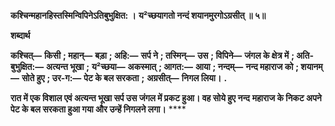 **कश्चिन्महानहिस्तस्मिन्विपिनेऽतिबुभुक्षित: ।** **य²च्छयागतो नन्दं शयानमुरगोऽग्रसीत् ॥ ५॥** 

**शब्दार्थ** 

**कश्चित्—** **किसी** **; महान्—** **बड़ा** **; अहि:—** **सर्प ने** **; तस्मिन्—** **उस** **; विपिने—** **जंगल के क्षेत्र में** **; अति-बुभुक्षित:—** **अत्यन्त भूखा** **;** **य²च्छया—** **अकस्मात्** **; आगत:—** **आया** **; नन्दम्—** **नन्द महाराज को** **; शयानम्—** **सोते हुए** **; उर-ग:—** **पेट के बल सरकता** **;** **अग्रसीत्—** **निगल लिया।** **.** 

**रात में एक विशाल एवं अत्यन्त भूखा सर्प उस जंगल में प्रकट हुआ। वह सोये हुए नन्द** **महाराज के निकट अपने पेट के बल सरकता हुआ गया और उन्हें निगलने लगा।** **** 
